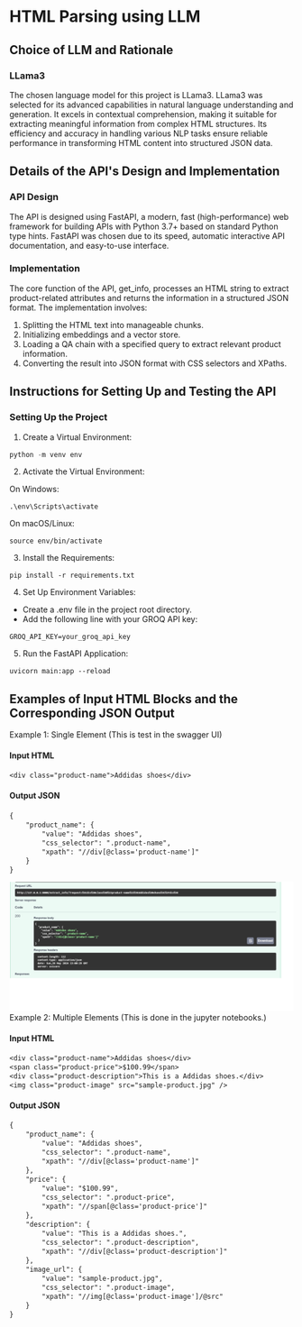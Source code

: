 
# HTML Parsing using LLM
## Choice of LLM and Rationale
### LLama3
The chosen language model for this project is LLama3. LLama3 was selected for its advanced capabilities in natural language understanding and generation. It excels in contextual comprehension, making it suitable for extracting meaningful information from complex HTML structures. Its efficiency and accuracy in handling various NLP tasks ensure reliable performance in transforming HTML content into structured JSON data.

## Details of the API's Design and Implementation
### API Design
The API is designed using FastAPI, a modern, fast (high-performance) web framework for building APIs with Python 3.7+ based on standard Python type hints. FastAPI was chosen due to its speed, automatic interactive API documentation, and easy-to-use interface.

### Implementation
The core function of the API, get_info, processes an HTML string to extract product-related attributes and returns the information in a structured JSON format. The implementation involves:

1. Splitting the HTML text into manageable chunks.
2. Initializing embeddings and a vector store.
3. Loading a QA chain with a specified query to extract relevant product information.
4. Converting the result into JSON format with CSS selectors and XPaths.

## Instructions for Setting Up and Testing the API
### Setting Up the Project
1. Create a Virtual Environment:

```python
python -m venv env
```
2. Activate the Virtual Environment:

On Windows:
```
.\env\Scripts\activate
```
On macOS/Linux:
```
source env/bin/activate
```
3. Install the Requirements:
```
pip install -r requirements.txt
```
4. Set Up Environment Variables:

- Create a .env file in the project root directory.
- Add the following line with your GROQ API key:
```
GROQ_API_KEY=your_groq_api_key

```
5. Run the FastAPI Application:

```
uvicorn main:app --reload
```

## Examples of Input HTML Blocks and the Corresponding JSON Output
Example 1: Single Element (This is test in the swagger UI)
#### Input HTML
```
<div class="product-name">Addidas shoes</div>
```
#### Output JSON
```
{
    "product_name": {
        "value": "Addidas shoes",
        "css_selector": ".product-name",
        "xpath": "//div[@class='product-name']"
    }
}
```
![Image of Response](images/response.png)
Example 2: Multiple Elements (This is done in the jupyter notebooks.)
#### Input HTML
```
<div class="product-name">Addidas shoes</div>
<span class="product-price">$100.99</span>
<div class="product-description">This is a Addidas shoes.</div>
<img class="product-image" src="sample-product.jpg" />
```

#### Output JSON
```
{
    "product_name": {
        "value": "Addidas shoes",
        "css_selector": ".product-name",
        "xpath": "//div[@class='product-name']"
    },
    "price": {
        "value": "$100.99",
        "css_selector": ".product-price",
        "xpath": "//span[@class='product-price']"
    },
    "description": {
        "value": "This is a Addidas shoes.",
        "css_selector": ".product-description",
        "xpath": "//div[@class='product-description']"
    },
    "image_url": {
        "value": "sample-product.jpg",
        "css_selector": ".product-image",
        "xpath": "//img[@class='product-image']/@src"
    }
}
```


